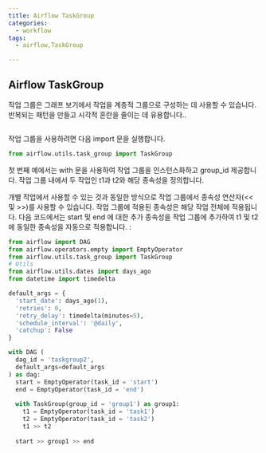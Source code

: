 ```yaml
---
title: Airflow TaskGroup
categories:
  - workflow
tags: 
  - airflow,TaskGroup

---
```


## Airflow TaskGroup
작업 그룹은 그래프 보기에서 작업을 계층적 그룹으로 구성하는 데 사용할 수 있습니다. 반복되는 패턴을 만들고 시각적 혼란을 줄이는 데 유용합니다..

<figure style="width: 100%" class="align-left">
  <img src="{{ site.url }}{{ site.baseurl }}/assets/images/10-task-taskgroup.git" alt="">
  <figcaption></figcaption>
</figure> 

작업 그룹을 사용하려면 다음 import 문을 실행합니다.

```python
from airflow.utils.task_group import TaskGroup
```

첫 번째 예에서는 with 문을  사용하여 작업 그룹을 인스턴스화하고 group_id 제공합니다. 작업 그룹 내에서 두 작업인 t1과 t2와 해당 종속성을 정의합니다.

개별 작업에서 사용할 수 있는 것과 동일한 방식으로 작업 그룹에서 종속성 연산자(<< 및 >>)를 사용할 수 있습니다. 작업 그룹에 적용된 종속성은 해당 작업 전체에 적용됩니다. 다음 코드에서는 start 및 end 에 대한 추가 종속성을 작업 그룹에 추가하여 t1 및 t2에  동일한 종속성을 자동으로 적용합니다. :


```python
from airflow import DAG 
from airflow.operators.empty import EmptyOperator 
from airflow.utils.task_group import TaskGroup 
# Utils 
from airflow.utils.dates import days_ago 
from datetime import timedelta 

default_args = {
  'start_date': days_ago(1),
  'retries': 0, 
  'retry_delay': timedelta(minutes=5),
  'schedule_interval': '@daily',
  'catchup': False
}

with DAG (
  dag_id = 'taskgroup2',
  default_args=default_args
) as dag: 
  start = EmptyOperator(task_id = 'start')
  end = EmptyOperator(task_id = 'end')
  
  with TaskGroup(group_id = 'group1') as group1:
    t1 = EmptyOperator(task_id = 'task1')
    t2 = EmptyOperator(task_id = 'task2')
    t1 >> t2 
    
  start >> group1 >> end 
  ```


